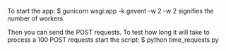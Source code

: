 
To start the app:
$ gunicorn wsgi:app -k gevent -w 2
-w 2 signifies the number of workers

Then you can send the POST requests.
To test how long it will take to process a 100 POST requests start the script:
$ python time_requests.py

